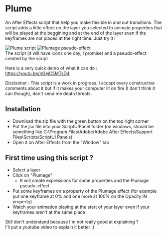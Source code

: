 # Plume
An After Effects script that help you make flexible in and out transitions.
The script adds a little effect on the layer you selected to animate properties that will be played at the beggining and at the end of the layer even if the keyframes are not placed at the right time. Just try it !

![Plume script](http://u.cubeupload.com/PeterAlan/Plumescript.png)  ![Plumage pseudo-effect](http://u.cubeupload.com/PeterAlan/Plumage.png)  
The script (it will have icons one day, I promise) and a pseudo-effect created by the script

Here is a very quick demo of what it can do : https://youtu.be/nGejC5MTsD4

Disclaimer : This script is a work in progress. I accept every constructive comments about it but if it makes your computer lit on fire (I don't think it can though), don't send me death threats.

## Installation
* Download the zip file with the green button on the top right corner
* Put the jsx file into your ScriptUIPanel folder (on windows, should be something like C:\Program Files\Adobe\Adobe After Effects\Support Files\Scripts\ScriptUI Panels)
* Open it on After Effects from the "Window" tab

## First time using this script ?
* Select a layer
* Click on "Plumage"
  * It will create expressions for some properties and the Plumage pseudo-effect
* Put some keyframes on a property of the Plumage effect (for example put one keyframe at 0% and one more at 100% on the Opacity IN property)
* Watch your animation playing at the start of your layer even if your keyframes aren't at the same place

Still don't understand because I'm not really good at explaining ?  
I'll put a youtube video to explain it better :)

